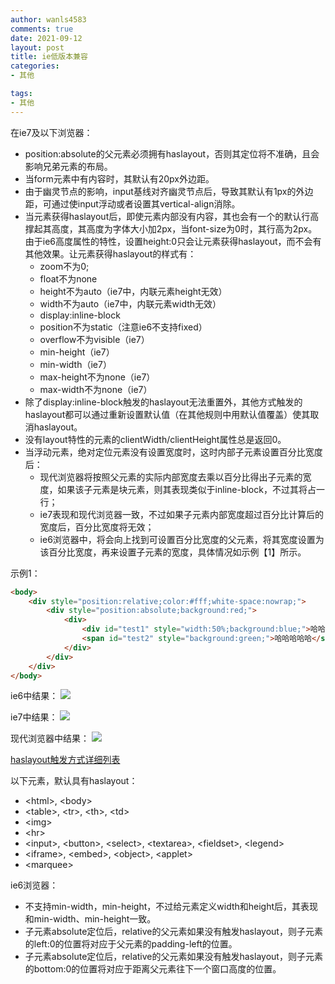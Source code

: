 ```yaml
---
author: wanls4583
comments: true
date: 2021-09-12
layout: post
title: ie低版本兼容
categories:
- 其他

tags:
- 其他
---
```

在ie7及以下浏览器：
- position:absolute的父元素必须拥有haslayout，否则其定位将不准确，且会影响兄弟元素的布局。
- 当form元素中有内容时，其默认有20px外边距。
- 由于幽灵节点的影响，input基线对齐幽灵节点后，导致其默认有1px的外边距，可通过使input浮动或者设置其vertical-align消除。
- 当元素获得haslayout后，即使元素内部没有内容，其也会有一个的默认行高撑起其高度，其高度为字体大小加2px，当font-size为0时，其行高为2px。由于ie6高度属性的特性，设置height:0只会让元素获得haslayout，而不会有其他效果。让元素获得haslayout的样式有：
  - zoom不为0;
  - float不为none
  - height不为auto（ie7中，内联元素height无效）
  - width不为auto（ie7中，内联元素width无效）
  - display:inline-block
  - position不为static（注意ie6不支持fixed）
  - overflow不为visible（ie7）
  - min-height（ie7）
  - min-width（ie7）
  - max-height不为none（ie7）
  - max-width不为none（ie7）
- 除了display:inline-block触发的haslayout无法重置外，其他方式触发的haslayout都可以通过重新设置默认值（在其他规则中用默认值覆盖）使其取消haslayout。
- 没有layout特性的元素的clientWidth/clientHeight属性总是返回0。
- 当浮动元素，绝对定位元素没有设置宽度时，这时内部子元素设置百分比宽度后：
  - 现代浏览器将按照父元素的实际内部宽度去乘以百分比得出子元素的宽度，如果该子元素是块元素，则其表现类似于inline-block，不过其将占一行；
  - ie7表现和现代浏览器一致，不过如果子元素内部宽度超过百分比计算后的宽度后，百分比宽度将无效；
  - ie6浏览器中，将会向上找到可设置百分比宽度的父元素，将其宽度设置为该百分比宽度，再来设置子元素的宽度，具体情况如示例【1】所示。

示例1：
```html
<body>
    <div style="position:relative;color:#fff;white-space:nowrap;">
        <div style="position:absolute;background:red;">
            <div>
                <div id="test1" style="width:50%;background:blue;">哈哈哈哈</div>
                <span id="test2" style="background:green;">哈哈哈哈哈</span>
            </div>
        </div>
    </div>
</body>
```
ie6中结果：
![](https://wanls4583.github.io/images/posts/其他/ie低版本兼容/1.png)

ie7中结果：
![](https://wanls4583.github.io/images/posts/其他/ie低版本兼容/2.png)

现代浏览器中结果：
![](https://wanls4583.github.io/images/posts/其他/ie低版本兼容/3.png)

[haslayout触发方式详细列表](https://blog.lisong.hn.cn//code/%E5%85%B6%E4%BB%96/layout/layout.html)

以下元素，默认具有haslayout：
- &lt;html&gt;, &lt;body&gt;
- &lt;table&gt;, &lt;tr&gt;, &lt;th&gt;, &lt;td&gt;
- &lt;img&gt;
- &lt;hr&gt;
- &lt;input&gt;, &lt;button&gt;, &lt;select&gt;, &lt;textarea&gt;, &lt;fieldset&gt;, &lt;legend&gt;
- &lt;iframe&gt;, &lt;embed&gt;, &lt;object&gt;, &lt;applet&gt;
- &lt;marquee&gt;

ie6浏览器：
- 不支持min-width，min-height，不过给元素定义width和height后，其表现和min-width、min-height一致。
- 子元素absolute定位后，relative的父元素如果没有触发haslayout，则子元素的left:0的位置将对应于父元素的padding-left的位置。
- 子元素absolute定位后，relative的父元素如果没有触发haslayout，则子元素的bottom:0的位置将对应于距离父元素往下一个窗口高度的位置。




